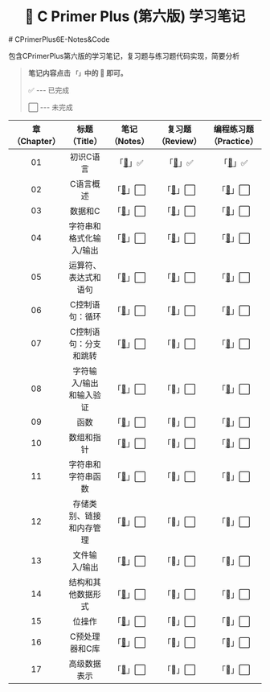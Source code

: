 <h1 align="center">📔 C Primer Plus (第六版) 学习笔记</h1>
# CPrimerPlus6E-Notes&Code

包含CPrimerPlus第六版的学习笔记，复习题与练习题代码实现，简要分析


> **笔记内容点击 `「」`中的 📖 即可。**
>
> ✅ --- 已完成
>
> ⬜ --- 未完成

| 章（Chapter） |      标题（Title）       |        笔记（Notes）         |      复习题（Review）      |   编程练习题（Practice）   |
| :-----------: | :----------------------: | :--------------------------: | :------------------------: | :------------------------: |
|      01       |        初识C语言         | 「[📖](./Ch01/学习笔记.md)」✅ | 「[📖](./Ch01/复习题.md)」✅ | 「[📖](./Ch01/编程题.md)」✅ |
|      02       |        C语言概述         | 「[📖](./Ch02/学习笔记.md)」⬜ | 「[📖](./Ch02/复习题.md)」⬜ | 「[📖](./Ch02/编程题.md)」⬜ |
|      03       |         数据和C          | 「[📖](./Ch03/学习笔记.md)」⬜ | 「[📖](./Ch03/复习题.md)」⬜ | 「[📖](./Ch03/编程题.md)」⬜ |
|      04       | 字符串和格式化输入/输出  | 「[📖](./Ch04/学习笔记.md)」⬜ | 「[📖](./Ch04/复习题.md)」⬜ | 「[📖](./Ch04/编程题.md)」⬜ |
|      05       |   运算符、表达式和语句   | 「[📖](./Ch05/学习笔记.md)」⬜ | 「[📖](./Ch05/复习题.md)」⬜ | 「[📖](./Ch05/编程题.md)」⬜ |
|      06       |     C控制语句：循环      | 「[📖](./Ch06/学习笔记.md)」⬜ | 「[📖](./Ch06/复习题.md)」⬜ | 「[📖](./Ch06/编程题.md)」⬜ |
|      07       |  C控制语句：分支和跳转   | 「[📖](./Ch07/学习笔记.md)」⬜ |           「📖」⬜           |         「[📖]()」⬜         |
|      08       | 字符输入/输出和输入验证  | 「[📖](./Ch08/学习笔记.md)」⬜ |           「📖」⬜           |         「[📖]()」⬜         |
|      09       |           函数           | 「[📖](./Ch09/学习笔记.md)」⬜ |           「📖」⬜           |         「[📖]()」⬜         |
|      10       |        数组和指针        | 「[📖](./Ch10/学习笔记.md)」⬜ |           「📖」⬜           |         「[📖]()」⬜         |
|      11       |    字符串和字符串函数    | 「[📖](./Ch11/学习笔记.md)」⬜ |           「📖」⬜           |           「📖」⬜           |
|      12       | 存储类别、链接和内存管理 | 「[📖](./Ch12/学习笔记.md)」⬜ |           「📖」⬜           |           「📖」⬜           |
|      13       |      文件输入/输出       | 「[📖](./Ch13/学习笔记.md)」⬜ |           「📖」⬜           |           「📖」⬜           |
|      14       |    结构和其他数据形式    | 「[📖](./Ch14/学习笔记.md)」⬜ |           「📖」⬜           |           「📖」⬜           |
|      15       |          位操作          | 「[📖](./Ch15/学习笔记.md)」⬜ |           「📖」⬜           |           「📖」⬜           |
|      16       |      C预处理器和C库      | 「[📖](./Ch16/学习笔记.md)」⬜ |           「📖」⬜           |           「📖」⬜           |
|      17       |       高级数据表示       | 「[📖](./Ch17/学习笔记.md)」⬜ |           「📖」⬜           |           「📖」⬜           |
